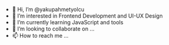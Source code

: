 - 👋 Hi, I’m @yakupahmetyolcu
- 👀 I’m interested in Frontend Development and UI-UX Design
- 🌱 I’m currently learning JavaScript and tools
- 💞️ I’m looking to collaborate on ...
- 📫 How to reach me ...

<!---
yakupahmetyolcu/yakupahmetyolcu is a ✨ special ✨ repository because its `README.md` (this file) appears on your GitHub profile.
You can click the Preview link to take a look at your changes.
--->
